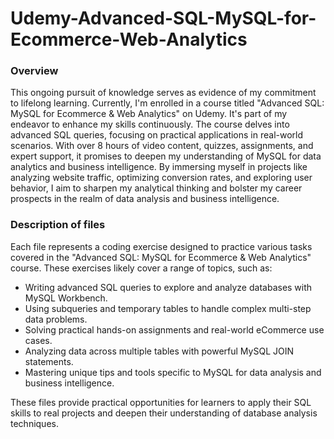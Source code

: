 # Udemy-Advanced-SQL-MySQL-for-Ecommerce-Web-Analytics

### Overview
This ongoing pursuit of knowledge serves as evidence of my commitment to lifelong learning. Currently, I'm enrolled in a course titled "Advanced SQL: MySQL for Ecommerce & Web Analytics" on Udemy. It's part of my endeavor to enhance my skills continuously. The course delves into advanced SQL queries, focusing on practical applications in real-world scenarios. With over 8 hours of video content, quizzes, assignments, and expert support, it promises to deepen my understanding of MySQL for data analytics and business intelligence. By immersing myself in projects like analyzing website traffic, optimizing conversion rates, and exploring user behavior, I aim to sharpen my analytical thinking and bolster my career prospects in the realm of data analysis and business intelligence.

### Description of files
Each file represents a coding exercise designed to practice various tasks covered in the "Advanced SQL: MySQL for Ecommerce & Web Analytics" course. These exercises likely cover a range of topics, such as:

- Writing advanced SQL queries to explore and analyze databases with MySQL Workbench.
- Using subqueries and temporary tables to handle complex multi-step data problems.
- Solving practical hands-on assignments and real-world eCommerce use cases.
- Analyzing data across multiple tables with powerful MySQL JOIN statements.
- Mastering unique tips and tools specific to MySQL for data analysis and business intelligence.

These files provide practical opportunities for learners to apply their SQL skills to real projects and deepen their understanding of database analysis techniques.
